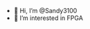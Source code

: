 - 👋 Hi, I’m @Sandy3100
- 👀 I’m interested in FPGA 
<!---
Sandy3100/Sandy3100 is a ✨ special ✨ repository because its `README.md` (this file) appears on your GitHub profile.
You can click the Preview link to take a look at your changes.
--->
